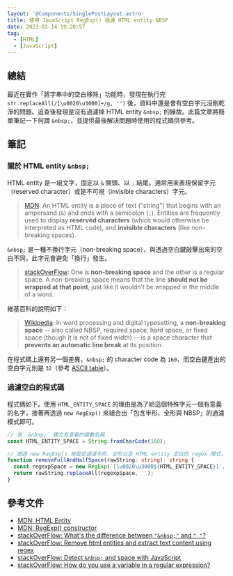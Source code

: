 ```yaml
---
layout: '@Components/SinglePostLayout.astro'
title: 使用 JavaScript RegExp() 過濾 HTML entity NBSP
date: 2023-02-14 19:20:57
tag:
  - [HTML]
  - [JavaScript]
---
```


## 總結

最近在實作「將字串中的空白移除」功能時，發現在執行完 `str.replaceAll(/[\u0020\u3000]+/g, '')` 後，資料中還是會有空白字元沒刪乾淨的問題。追查後發現是沒有過濾掉 HTML entity `&nbsp;` 的緣故。此篇文章將簡單筆記一下何謂 `&nbsp;`，並提供最後解決問題時使用的程式碼供參考。

## 筆記

### 關於 HTML entity `&nbsp;`

HTML entity 是一組文字，固定以 `&` 開頭、以 `;` 結尾。通常用來表現保留字元（reserved character）或是不可視（invisible characters）字元。

> [MDN](https://developer.mozilla.org/en-US/docs/Glossary/Entity): An HTML entity is a piece of text ("string") that begins with an ampersand (`&`) and ends with a semicolon (`;`). Entities are frequently used to display **reserved characters** (which would otherwise be interpreted as HTML code), and **invisible characters** (like non-breaking spaces).

`&nbsp;` 是一種不換行字元（non-breaking space），與透過空白鍵敲擊出來的空白不同，此字元會避免「換行」發生。

> [stackOverFlow](https://stackoverflow.com/questions/1357078/whats-the-difference-between-nbsp-and): One is **non-breaking space** and the other is a regular space. A non-breaking space means that the line **should not be wrapped at that point**, just like it wouldn’t be wrapped in the middle of a word.

維基百科的說明如下：

> [Wikipedia](https://en.wikipedia.org/wiki/Non-breaking_space): In word processing and digital typesetting, a **non-breaking space** -- also called NBSP, required space, hard space, or fixed space (though it is not of fixed width) -- is a space character that **prevents an automatic line break** at its position.

在程式碼上還有另一個差異，`&nbsp;` 的 character code 為 `160`，而空白鍵產出的空白字元則是 `32`（參考 [ASCII table](https://www.ascii-code.com/)）。

### 過濾空白的程式碼

程式碼如下。使用 `HTML_ENTITY_SPACE` 的理由是為了給這個特殊字元一個有意義的名字，接著再透過 `new RegExp()` 來組合出「包含半形、全形與 NBSP」的過濾模式即可。

```ts
// 為 `&nbsp;` 建立有意義的變數名稱
const HTML_ENTITY_SPACE = String.fromCharCode(160);

// 透過 new RegExp() 來設定過濾半形、全形以及 HTML entity 空白的 regex 模式，符合此模式的內容將被取代掉
function removeFullAndHalfSpace(rawString: string): string {
  const regexpSpace = new RegExp(`[\u0020\u3000${HTML_ENTITY_SPACE}]`, 'g');
  return rawString.replaceAll(regexpSpace, '');
}
```

## 參考文件

- [MDN: HTML Entity](https://developer.mozilla.org/en-US/docs/Glossary/Entity)
- [MDN: RegExp() constructor](https://developer.mozilla.org/en-US/docs/Web/JavaScript/Reference/Global_Objects/RegExp/RegExp)
- [stackOverFlow: What's the difference between `"&nbsp;"` and `" "`?](https://stackoverflow.com/questions/1357078/whats-the-difference-between-nbsp-and)
- [stackOverFlow: Remove html entities and extract text content using regex](https://stackoverflow.com/questions/26127775/remove-html-entities-and-extract-text-content-using-regex)
- [stackOverFlow: Detect `&nbsp;` and space with JavaScript](https://stackoverflow.com/questions/5308797/detect-nbsp-and-space-with-javascript)
- [stackOverFlow: How do you use a variable in a regular expression?](https://stackoverflow.com/questions/494035/how-do-you-use-a-variable-in-a-regular-expression)
